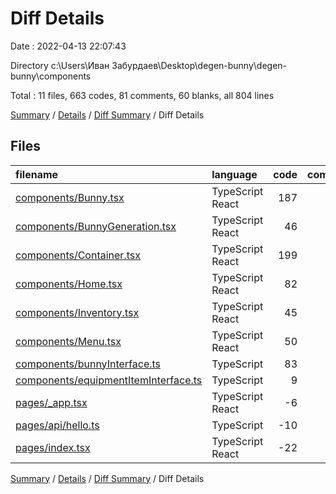 # Diff Details

Date : 2022-04-13 22:07:43

Directory c:\Users\Иван Забурдаев\Desktop\degen-bunny\degen-bunny\components

Total : 11 files,  663 codes, 81 comments, 60 blanks, all 804 lines

[Summary](results.md) / [Details](details.md) / [Diff Summary](diff.md) / Diff Details

## Files
| filename | language | code | comment | blank | total |
| :--- | :--- | ---: | ---: | ---: | ---: |
| [components/Bunny.tsx](/components/Bunny.tsx) | TypeScript React | 187 | 73 | 25 | 285 |
| [components/BunnyGeneration.tsx](/components/BunnyGeneration.tsx) | TypeScript React | 46 | 0 | 4 | 50 |
| [components/Container.tsx](/components/Container.tsx) | TypeScript React | 199 | 0 | 14 | 213 |
| [components/Home.tsx](/components/Home.tsx) | TypeScript React | 82 | 0 | 11 | 93 |
| [components/Inventory.tsx](/components/Inventory.tsx) | TypeScript React | 45 | 21 | 7 | 73 |
| [components/Menu.tsx](/components/Menu.tsx) | TypeScript React | 50 | 0 | 5 | 55 |
| [components/bunnyInterface.ts](/components/bunnyInterface.ts) | TypeScript | 83 | 0 | 6 | 89 |
| [components/equipmentItemInterface.ts](/components/equipmentItemInterface.ts) | TypeScript | 9 | 0 | 0 | 9 |
| [pages/_app.tsx](/pages/_app.tsx) | TypeScript React | -6 | 0 | -3 | -9 |
| [pages/api/hello.ts](/pages/api/hello.ts) | TypeScript | -10 | -1 | -3 | -14 |
| [pages/index.tsx](/pages/index.tsx) | TypeScript React | -22 | -12 | -6 | -40 |

[Summary](results.md) / [Details](details.md) / [Diff Summary](diff.md) / Diff Details